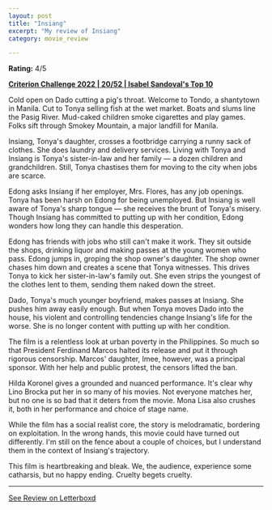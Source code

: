 ```yaml
---
layout: post
title: "Insiang"
excerpt: "My review of Insiang"
category: movie_review

---
```


**Rating:** 4/5

<b><a href="https://boxd.it/q4PJa/detail">Criterion Challenge 2022 | 20/52 | Isabel Sandoval's Top 10</a></b>

Cold open on Dado cutting a pig's throat. Welcome to Tondo, a shantytown in Manila. Cut to Tonya selling fish at the wet market. Boats and slums line the Pasig River. Mud-caked children smoke cigarettes and play games. Folks sift through Smokey Mountain, a major landfill for Manila.

Insiang, Tonya's daughter, crosses a footbridge carrying a runny sack of clothes. She does laundry and delivery services. Living with Tonya and Insiang is Tonya's sister-in-law and her family — a dozen children and grandchildren. Still, Tonya chastises them for moving to the city when jobs are scarce.

Edong asks Insiang if her employer, Mrs. Flores, has any job openings. Tonya has been harsh on Edong for being unemployed. But Insiang is well aware of Tonya's sharp tongue — she receives the brunt of Tonya's misery. Though Insiang has committed to putting up with her condition, Edong wonders how long they can handle this desperation.

Edong has friends with jobs who still can't make it work. They sit outside the shops, drinking liquor and making passes at the young women who pass. Edong jumps in, groping the shop owner's daughter. The shop owner chases him down and creates a scene that Tonya witnesses. This drives Tonya to kick her sister-in-law's family out. She even strips the youngest of the clothes lent to them, sending them naked down the street.

Dado, Tonya's much younger boyfriend, makes passes at Insiang. She pushes him away easily enough. But when Tonya moves Dado into the house, his violent and controlling tendencies change Insiang's life for the worse. She is no longer content with putting up with her condition.

The film is a relentless look at urban poverty in the Philippines. So much so that President Ferdinand Marcos halted its release and put it through rigorous censorship. Marcos' daughter, Imee, however, was a principal sponsor. With her help and public protest, the censors lifted the ban.

Hilda Koronel gives a grounded and nuanced performance. It's clear why Lino Brocka put her in so many of his movies. Not everyone matches her, but no one is so bad that it deters from the movie. Mona Lisa also crushes it, both in her performance and choice of stage name.

While the film has a social realist core, the story is melodramatic, bordering on exploitation. In the wrong hands, this movie could have turned out differently. I'm still on the fence about a couple of choices, but I understand them in the context of Insiang's trajectory.

This film is heartbreaking and bleak. We, the audience, experience some catharsis, but no happy ending. Cruelty begets cruelty.

<hr>

[See Review on Letterboxd](https://boxd.it/6Rz6AJ)
